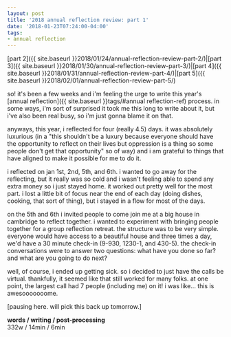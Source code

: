 ```yaml
---
layout: post
title: '2018 annual reflection review: part 1'
date: '2018-01-23T07:24:00-04:00'
tags:
- annual reflection
--- 
```


[part 2]({{ site.baseurl }}2018/01/24/annual-reflection-review-part-2/)|[part 3]({{ site.baseurl }}2018/01/30/annual-reflection-review-part-3/)|[part 4]({{ site.baseurl }}2018/01/31/annual-reflection-review-part-4/)|[part 5]({{ site.baseurl }}2018/02/01/annual-reflection-review-part-5/)

so! it's been a few weeks and i'm feeling the urge to write this year's [annual reflection]({{ site.baseurl }}tags/#annual reflection-ref) process. in some ways, i'm sort of surprised it took me this long to write about it, but i've also been real busy, so i'm just gonna blame it on that. 

anyways, this year, i reflected for four (really 4.5) days. it was absolutely luxurious (in a "this shouldn't be a luxury because everyone should have the opportunity to reflect on their lives but oppression is a thing so some people don't get that opportunity" so of way) and i am grateful to things that have aligned to make it possible for me to do it. 

i reflected on jan 1st, 2nd, 5th, and 6th. i wanted to go away for the reflecting, but it really was so cold and i wasn't feeling able to spend any extra money so i just stayed home. it worked out pretty well for the most part. i lost a little bit of focus near the end of each day (doing dishes, cooking, that sort of thing), but i stayed in a flow for most of the days. 

on the 5th and 6th i invited people to come join me at a big house in cambridge to reflect together. i wanted to experiment with bringing people together for a group reflection retreat. the structure was to be very simple. everyone would have access to a beautiful house and three times a day, we'd have a 30 minute check-in (9-930, 1230-1, and 430-5). the check-in conversations were to answer two questions: what have you done so far? and what are you going to do next? 

well, of course, i ended up getting sick. so i decided to just have the calls be virtual. thankfully, it seemed like that still worked for many folks. at one point, the largest call had 7 people (including me) on it! i was like... this is awesooooooome.

[pausing here. will pick this back up tomorrow.]

<!-- hyperlink bank -->


<!-- &#042; = asterisk -->
<!-- &#039; = single quote '-->

**words / writing / post-processing**  
332w / 14min / 6min